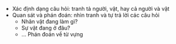 - Xác định dạng câu hỏi: tranh tả người, vật, hay cả người và vật
- Quan sát và phán đoán: nhìn tranh và tự trả lời các câu hỏi
	- Nhân vật đang làm gì?
	- Sự vật đang ở đâu?
	- ... Phán đoán về từ vựng